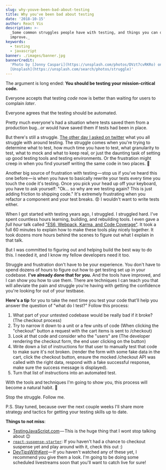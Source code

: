 ```yaml
---
slug: why-youve-been-bad-about-testing
title: Why you've been bad about testing
date: '2018-10-15'
author: React Vis
description: >-
  _Some common struggles people have with testing, and things you can do to
  improve._
keywords:
  - testing
  - javascript
banner: ./images/banner.jpg
bannerCredit:
  'Photo by [Jonny Caspari](https://unsplash.com/photos/DVzt7cvRKRo) on
  [Unsplash](https://unsplash.com/search/photos/struggle)'
---
```


The argument is long ended: **You should be testing your mission-critical
code.**

Everyone accepts that testing _code_ now is better than waiting for users to
complain _later_.

Everyone agrees that the testing should be automated.

Pretty much everyone's had a situation where tests saved them from a production
bug...or would have saved them if tests had been in place.

But there's still a struggle.
[The other day I asked on twitter](https://twitter.com/react-vis/status/1048645068616163328)
what you all struggle with around testing. The struggle comes when you're trying
to determine what to test, how much time you have to test, what granularity to
test, what to mock and what to keep real, or just the daunting task of setting
up good testing tools and testing environments. Or the frustration might creep
in when you find yourself writing the same code in two places. 🤪

Another big source of frustration with testing — stop us if you've heard this
one before — is when you have to basically rewrite your tests every time you
touch the code it's testing. Once you pick your head up off your keyboard, you
have to ask yourself: "Ok... so why are we testing again? This is just adding
friction to shipping code." It's extremely frustrating when you refactor a
component and your test breaks. 😡 I wouldn't want to write tests either.

When I got started with testing years ago, I struggled. I struggled hard. I've
spent countless hours learning, building, and rebuilding tools. I even gave a
_full hour_ talk called
["ES6, Webpack, Karma, and Code Coverage"](/talks/#es6-webpack-karma-and-code-coverage).
It took a full 60 minutes to explain how to make these tools play nicely
together. It took dozens more hours behind the scenes to figure out what I
explain in that talk.

But I was committed to figuring out and helping build the best way to do this. I
needed it, and I know my fellow developers need it too.

Struggle and frustration don't have to be your experience. You don't have to
spend dozens of hours to figure out how to get testing set up in your codebase.
**I've already done that for you.** And the tools have improved, and I can show
you how to use them. There are techniques I can teach you that will alleviate
the pain and struggle you're having with getting the confidence you're looking
for out of your testbase.

**Here's a tip** for you to take the next time you test your code that'll help
you answer the question of "what do I test?" Follow this process:

1.  What part of your untested codebase would be really bad if it broke? (The
    checkout process)
2.  Try to narrow it down to a unit or a few units of code (When clicking the
    "checkout" button a request with the cart items is sent to /checkout)
3.  Look at that code and consider who the "users" are (The developer rendering
    the checkout form, the end user clicking on the button)
4.  Write down a list of instructions for that user to manually test that code
    to make sure it's not broken. (render the form with some fake data in the
    cart, click the checkout button, ensure the mocked /checkout API was called
    with the right data, respond with a fake successful response, make sure the
    success message is displayed).
5.  Turn that list of instructions into an automated test.

With the tools and techniques I'm going to show you, this process will become a
natural habit. 💯

Stop the struggle. Follow me.

P.S. Stay tuned, because over the next couple weeks I'll share more strategy and
tactics for getting your testing skills up to date.

**Things to not miss**:

- [TestingJavaScript.com](https://testingjavascript.com) — This is the huge
  thing that I wont stop talking about 😉
- [`react-suspense-starter`](https://github.com/palmerhq/react-suspense-starter):
  If you haven't had a chance to checkout suspense yet and play around with it,
  check this out :)
- [DevTipsWithKent](http://kcd.im/devtips) — If you haven't watched any of these
  yet, I recommend you give them a look. I'm going to be doing some scheduled
  livestreams soon that you'll want to catch live for sure!
